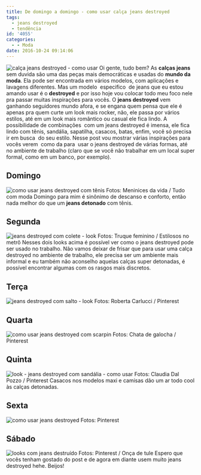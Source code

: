 ```yaml
---
title: De domingo a domingo - como usar calça jeans destroyed
tags:
  - jeans destroyed
  - tendência
id: '4055'
categories:
  - - Moda
date: 2016-10-24 09:14:06
---
```


![calça jeans destroyed - como usar](/images/2016/09/calça-jeans-destroyed-looks.jpg) Oi gente, tudo bem? As **calças jeans** sem duvida são uma das peças mais democráticas e usadas do **mundo da moda**. Ela pode ser encontrada em vários modelos, com aplicações e lavagens diferentes. Mas um modelo  especifico  de jeans que eu estou amando usar é o **destroyed** e por isso hoje vou colocar todo meu foco nele pra passar muitas inspirações para vocês. O **jeans destroyed** vem ganhando seguidores mundo afora, e se engana quem pensa que ele é apenas pra quem curte um look mais rocker, não, ele passa por vários estilos, até em um look mais romântico ou casual ele fica lindo. A possibilidade de combinações  com um jeans destroyed é imensa, ele fica lindo com tênis, sandália, sapatilha, casacos, batas, enfim, você só precisa ir em busca  do seu estilo. Nesse post vou mostrar várias inspirações para vocês verem  como da para  usar o jeans destroyed de várias formas, até no ambiente de trabalho (claro que se você não trabalhar em um local super formal, como em um banco, por exemplo).

## Domingo

![como usar jeans destroyed com tênis](/images/2016/09/jeans-destroyed-com-tênis.jpg) Fotos: Meninices da vida / Tudo com moda Domingo para mim é sinônimo de descanso e conforto, então nada melhor do que um **jeans detonado** com tênis.

## Segunda

![jeans destroyed com colete - look](/images/2016/09/como-usar-jeans-destroyed.jpg) Fotos: Truque feminino / Estilosos no metrô Nesses dois looks acima é possível ver como o jeans destroyed pode ser usado no trabalho. Não vamos deixar de frisar que para usar uma calça destroyed no ambiente de trabalho, ele precisa ser um ambiente mais informal e eu também não aconselho aquelas calças super detonadas, é possível encontrar algumas com os rasgos mais discretos.

## Terça

![jeans destroyed com salto - look](/images/2016/09/look-com-jeans-destroyed.jpg) Fotos: Roberta Carlucci / Pinterest

## Quarta

![como usar jeans destroyed com scarpin](/images/2016/09/jeans-destroyed-com-jaqueta.jpg) Fotos: Chata de galocha / Pinterest

## Quinta

![look - jeans destroyed com sandália - como usar](/images/2016/09/jeans-destroyed-com-sandalia.jpg) Fotos: Claudia Dal Pozzo / Pinterest Casacos nos modelos maxi e camisas dão um ar todo cool às calças detonadas.

## Sexta

![como usar jeans destroyed ](/images/2016/09/looks-com-jeans-destroyed.jpg) Fotos: Pinterest

## Sábado

![looks com jeans destruído ](/images/2016/09/jeans-destruido-como-usar.jpg) Fotos: Pinterest / Onça de tule Espero que vocês tenham gostado do post e de agora em diante usem muito jeans destroyed hehe. Beijos!
